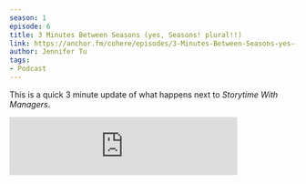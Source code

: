 ```yaml
---
season: 1
episode: 6
title: 3 Minutes Between Seasons (yes, Seasons! plural!!)
link: https://anchor.fm/cohere/episodes/3-Minutes-Between-Seasons-yes--Seasons--plural-e4565n
author: Jennifer Tu
tags:
- Podcast
---
```


This is a quick 3 minute update of what happens next to _Storytime With Managers_.

<iframe src="https://anchor.fm/cohere/embed/episodes/3-Minutes-Between-Seasons-yes--Seasons--plural-e4565n" height="102px" width="400px" frameborder="0" scrolling="no"></iframe>

